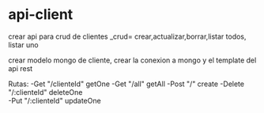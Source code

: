 # api-client



crear api para crud de clientes
                _crud= crear,actualizar,borrar,listar todos, listar uno


crear modelo mongo de cliente, crear la conexion a mongo y el template del api rest



Rutas:
    -Get    "/clienteId"     getOne
    -Get    "/all"  getAll
    -Post   "/"     create
    -Delete "/:clienteId"    deleteOne     
    -Put    "/:clienteId"    updateOne